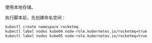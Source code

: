 使用本地存储。

执行脚本前，先创建命名空间：
```bash
kubectl create namespace rocketmq
kubectl label nodes kube04 node-role.kubernetes.io/rocketmq=true
kubectl label nodes kube05 node-role.kubernetes.io/rocketmq=true
```